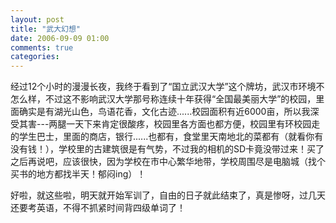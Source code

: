```yaml
---
layout: post
title: "武大幻想"
date: 2006-09-09 01:00
comments: true
categories: 
---
```


经过12个小时的漫漫长夜，我终于看到了“国立武汉大学”这个牌坊，武汉市环境不怎么样，不过这不影响武汉大学那号称连续十年获得“全国最美丽大学”的校园，里面确实是有湖光山色，鸟语花香，文化古迹......校园面积有近6000亩，所以我深受其害---两腿一天下来肯定很酸疼，校园里各方面也都方便，校园里有环校园走的学生巴士，里面的商店，银行......也都有，食堂里天南地北的菜都有（就看你有没有钱！），学校里的古建筑很是有气势，不过我的相机的SD卡竟没带过来！买了之后再说吧，应该很快，因为学校在市中心繁华地带，学校周围尽是电脑城（找个买书的地方都找半天！郁闷ing）！

好啦，就这些啦，明天就开始军训了，自由的日子就此结束了，真是惨呀，过几天还要考英语，不得不抓紧时间背四级单词了！
